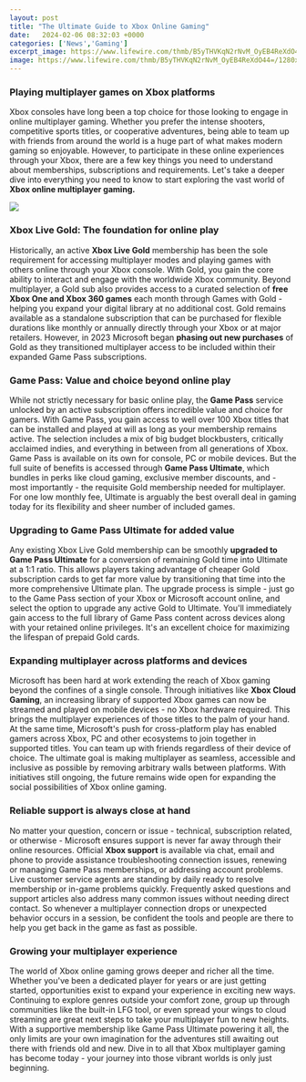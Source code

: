 ```yaml
---
layout: post
title: "The Ultimate Guide to Xbox Online Gaming"
date:   2024-02-06 08:32:03 +0000
categories: ['News','Gaming']
excerpt_image: https://www.lifewire.com/thmb/B5yTHVKqN2rNvM_OyEB4ReXdO44=/1280x800/filters:no_upscale():max_bytes(150000):strip_icc()/003-the-ultimate-guide-to-xbox-achievements-ffe0e76ca6884a5e975378f40948e93d.jpg
image: https://www.lifewire.com/thmb/B5yTHVKqN2rNvM_OyEB4ReXdO44=/1280x800/filters:no_upscale():max_bytes(150000):strip_icc()/003-the-ultimate-guide-to-xbox-achievements-ffe0e76ca6884a5e975378f40948e93d.jpg
---
```


### Playing multiplayer games on Xbox platforms
Xbox consoles have long been a top choice for those looking to engage in online multiplayer gaming. Whether you prefer the intense shooters, competitive sports titles, or cooperative adventures, being able to team up with friends from around the world is a huge part of what makes modern gaming so enjoyable. However, to participate in these online experiences through your Xbox, there are a few key things you need to understand about memberships, subscriptions and requirements. Let's take a deeper dive into everything you need to know to start exploring the vast world of **Xbox online multiplayer gaming.**

![](https://www.lifewire.com/thmb/B5yTHVKqN2rNvM_OyEB4ReXdO44=/1280x800/filters:no_upscale():max_bytes(150000):strip_icc()/003-the-ultimate-guide-to-xbox-achievements-ffe0e76ca6884a5e975378f40948e93d.jpg)
### Xbox Live Gold: The foundation for online play 
Historically, an active **Xbox Live Gold** membership has been the sole requirement for accessing multiplayer modes and playing games with others online through your Xbox console. With Gold, you gain the core ability to interact and engage with the worldwide Xbox community. Beyond multiplayer, a Gold sub also provides access to a curated selection of **free Xbox One and Xbox 360 games** each month through Games with Gold - helping you expand your digital library at no additional cost. 
Gold remains available as a standalone subscription that can be purchased for flexible durations like monthly or annually directly through your Xbox or at major retailers. However, in 2023 Microsoft began **phasing out new purchases** of Gold as they transitioned multiplayer access to be included within their expanded Game Pass subscriptions.
### Game Pass: Value and choice beyond online play
While not strictly necessary for basic online play, the **Game Pass** service unlocked by an active subscription offers incredible value and choice for gamers. With Game Pass, you gain access to well over 100 Xbox titles that can be installed and played at will as long as your membership remains active. The selection includes a mix of big budget blockbusters, critically acclaimed indies, and everything in between from all generations of Xbox.
Game Pass is available on its own for console, PC or mobile devices. But the full suite of benefits is accessed through **Game Pass Ultimate**, which bundles in perks like cloud gaming, exclusive member discounts, and - most importantly - the requisite Gold membership needed for multiplayer. For one low monthly fee, Ultimate is arguably the best overall deal in gaming today for its flexibility and sheer number of included games.
### Upgrading to Game Pass Ultimate for added value
Any existing Xbox Live Gold membership can be smoothly **upgraded to Game Pass Ultimate** for a conversion of remaining Gold time into Ultimate at a 1:1 ratio. This allows players taking advantage of cheaper Gold subscription cards to get far more value by transitioning that time into the more comprehensive Ultimate plan. 
The upgrade process is simple - just go to the Game Pass section of your Xbox or Microsoft account online, and select the option to upgrade any active Gold to Ultimate. You'll immediately gain access to the full library of Game Pass content across devices along with your retained online privileges. It's an excellent choice for maximizing the lifespan of prepaid Gold cards.
### Expanding multiplayer across platforms and devices
Microsoft has been hard at work extending the reach of Xbox gaming beyond the confines of a single console. Through initiatives like **Xbox Cloud Gaming**, an increasing library of supported Xbox games can now be streamed and played on mobile devices - no Xbox hardware required. This brings the multiplayer experiences of those titles to the palm of your hand.
At the same time, Microsoft's push for cross-platform play has enabled gamers across Xbox, PC and other ecosystems to join together in supported titles. You can team up with friends regardless of their device of choice. The ultimate goal is making multiplayer as seamless, accessible and inclusive as possible by removing arbitrary walls between platforms. With initiatives still ongoing, the future remains wide open for expanding the social possibilities of Xbox online gaming.
### Reliable support is always close at hand 
No matter your question, concern or issue - technical, subscription related, or otherwise - Microsoft ensures support is never far away through their online resources. Official **Xbox support** is available via chat, email and phone to provide assistance troubleshooting connection issues, renewing or managing Game Pass memberships, or addressing account problems. 
Live customer service agents are standing by daily ready to resolve membership or in-game problems quickly. Frequently asked questions and support articles also address many common issues without needing direct contact. So whenever a multiplayer connection drops or unexpected behavior occurs in a session, be confident the tools and people are there to help you get back in the game as fast as possible.
### Growing your multiplayer experience
The world of Xbox online gaming grows deeper and richer all the time. Whether you've been a dedicated player for years or are just getting started, opportunities exist to expand your experience in exciting new ways. Continuing to explore genres outside your comfort zone, group up through communities like the built-in LFG tool, or even spread your wings to cloud streaming are great next steps to take your multiplayer fun to new heights. 
With a supportive membership like Game Pass Ultimate powering it all, the only limits are your own imagination for the adventures still awaiting out there with friends old and new. Dive in to all that Xbox multiplayer gaming has become today - your journey into those vibrant worlds is only just beginning.